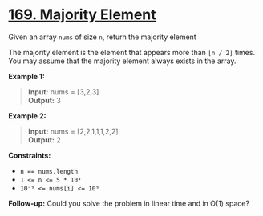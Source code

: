 
# **[169. Majority Element](https://leetcode.com/problems/majority-element/description/)**

Given an array `nums` of size `n`, return the majority element

The majority element is the element that appears more than `⌊n / 2⌋` times. You may assume that the majority element always exists in the array.

**Example 1:**

> **Input:** nums = [3,2,3]  
> **Output:** 3

**Example 2:**

> **Input:** nums = [2,2,1,1,1,2,2]  
> **Output:** 2
 

**Constraints:**

- `n == nums.length`
- `1 <= n <= 5 * 10⁴`
- `10⁻⁹ <= nums[i] <= 10⁹`
 

**Follow-up:** Could you solve the problem in linear time and in O(1) space?